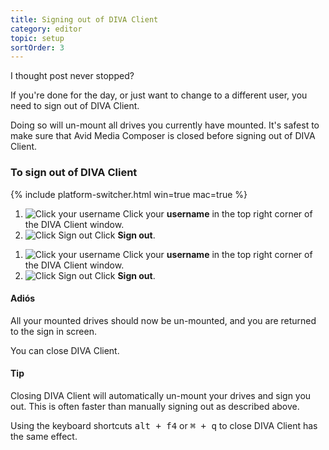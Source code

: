 ```yaml
---
title: Signing out of DIVA Client
category: editor
topic: setup
sortOrder: 3
---
```


I thought post never stopped?

If you're done for the day, or just want to change to a different user, you need to sign out of DIVA Client.

Doing so will un-mount all drives you currently have mounted. It's safest to make sure that Avid Media Composer is closed before signing out of DIVA Client.

### To sign out of DIVA Client

{% include platform-switcher.html win=true mac=true %}

<div class="platform-mac">
  <ol>
    <li>
      <img src="/images/v2/mac/diva-client-sign-out-username.png" alt="Click your username" />
      Click your <strong>username</strong> in the top right corner of the DIVA Client window.
    </li>
    <li>
      <img src="/images/v2/mac/diva-client-sign-out-button.png" alt="Click Sign out"/>
      Click <strong>Sign out</strong>.
    </li>
  </ol>
</div>

<div class="platform-win">
  <ol>
    <li>
      <img src="/images/v2/win/diva-client-sign-out-username.png" alt="Click your username" />
      Click your <strong>username</strong> in the top right corner of the DIVA Client window.
    </li>
    <li>
      <img src="/images/v2/win/diva-client-sign-out-button.png" alt="Click Sign out"/>
      Click <strong>Sign out</strong>.
    </li>
  </ol>
</div>

<div class="note note--success">
  <h4 class="note__title"><i class="fa fa-bicycle"></i> Adiós</h4>
  <p>All your mounted drives should now be un-mounted, and you are returned to the sign in screen.</p>
  <p>You can close DIVA Client.</p>
</div>

<div class="note note--info note--collapse">
  <h4 class="note__title"><i class="fa fa-lightbulb-o"></i> Tip</h4>
  <div class="note__body">
    <p>Closing DIVA Client will automatically un-mount your drives and sign you out. This is often faster than manually signing out as described above.</p>
    <p>Using the keyboard shortcuts <kbd>alt + f4</kbd> or <kbd>⌘ + q</kbd> to close DIVA Client has the same effect.</p>
  </div>
</div>
